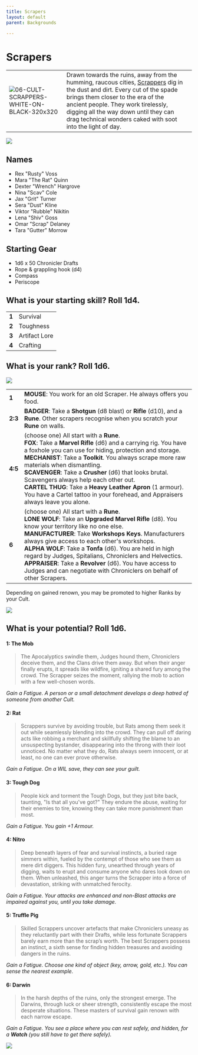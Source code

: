 ```yaml
---
title: Scrapers
layout: default
parent: Backgrounds

---
```


# Scrapers

|                                                                                                                |                                                                                                                                                                                                                                                                                                                                                            |     |
| -------------------------------------------------------------------------------------------------------------- | ---------------------------------------------------------------------------------------------------------------------------------------------------------------------------------------------------------------------------------------------------------------------------------------------------------------------------------------------------------- | --- |
| ![06-CULT-SCRAPPERS-WHITE-ON-BLACK-320x320](../../../imgs/icons/06-CULT-SCRAPPERS-WHITE-ON-BLACK-320x320.webp) | Drawn towards the ruins, away from the humming, raucous cities, [Scrappers](https://degenesis.com/world/cults/scrappers) dig in the dust and dirt. Every cut of the spade brings them closer to the era of the ancient people. They work tirelessly, digging all the way down until they can drag technical wonders caked with soot into the light of day. |     |

![](https://a.storyblok.com/f/72501/2715x3840/59d5c5c899/006-scrappers-archetype.jpg)

## Names

- Rex "Rusty" Voss
- Mara "The Rat" Quinn
- Dexter "Wrench" Hargrove
- Nina "Scav" Cole
- Jax "Grit" Turner
- Sera "Dust" Kline
- Viktor "Rubble" Nikitin
- Lena "Shiv" Goss
- Omar "Scrap" Delaney
- Tara "Gutter" Morrow

## Starting Gear

- 1d6 x 50 Chronicler Drafts
- Rope & grappling hook (d4)
- Compass
- Periscope

## What is your starting skill? Roll 1d4.

|       |               |
| ----- | ------------- |
| **1** | Survival      |
| **2** | Toughness     |
| **3** | Artifact Lore |
| **4** | Crafting      |

## What is your rank? Roll 1d6.

![](https://i.imgur.com/KFQ3EBG.png)

|         |                                                                                                                                                                                                                                                                                                                                                                                                                                                                                                                           |
| ------- | ------------------------------------------------------------------------------------------------------------------------------------------------------------------------------------------------------------------------------------------------------------------------------------------------------------------------------------------------------------------------------------------------------------------------------------------------------------------------------------------------------------------------- |
| **1**   | **MOUSE**: You work for an old Scraper. He always offers you food.                                                                                                                                                                                                                                                                                                                                                                                                                                                        |
| **2:3** | **BADGER**: Take a **Shotgun** (d8 blast) or **Rifle** (d10), and a **Rune**. Other scrapers recognise when you scratch your **Rune** on walls.                                                                                                                                                                                                                                                                                                                                                                           |
| **4:5** | (choose one) All start with a **Rune**.<br>**FOX**: Take a **Marvel Rifle** (d6) and a carrying rig. You have a foxhole you can use for hiding, protection and storage.<br>**MECHANIST**: Take a **Toolkit**. You always scrape more raw materials when dismantling.<br>**SCAVENGER**: Take a **Crusher** (d6) that looks brutal. Scavengers always help each other out.<br>**CARTEL THUG**: Take a **Heavy Leather Apron** (1 armour). You have a Cartel tattoo in your forehead, and Appraisers always leave you alone. |
| **6**   | (choose one) All start with a **Rune**.<br>**LONE WOLF**: Take an **Upgraded Marvel Rifle** (d8). You know your territory like no one else.<br>**MANUFACTURER**: Take **Workshops Keys**. Manufacturers always give access to each other's workshops.<br>**ALPHA WOLF**: Take a **Tonfa** (d6). You are held in high regard by Judges, Spitalians, Chroniclers and Helvectics.<br>**APPRAISER**: Take a **Revolver** (d6). You have access to Judges and can negotiate with Chroniclers on behalf of other Scrapers.      |


Depending on gained renown, you may be promoted to higher Ranks by your Cult.

![](https://i.imgur.com/xcLiuvS.png)

## What is your potential? Roll 1d6.

#### 1: The Mob 

> The Apocalyptics swindle them, Judges hound them, Chroniclers deceive them, and the Clans drive them away. But when their anger finally erupts, it spreads like wildfire, igniting a shared fury among the crowd. The Scrapper seizes the moment, rallying the mob to action with a few well-chosen words.

*Gain a Fatigue. A person or a small detachment develops a deep hatred of someone from another Cult.*

#### 2: Rat

> Scrappers survive by avoiding trouble, but Rats among them seek it out while seamlessly blending into the crowd. They can pull off daring acts like robbing a merchant and skillfully shifting the blame to an unsuspecting bystander, disappearing into the throng with their loot unnoticed. No matter what they do, Rats always seem innocent, or at least, no one can ever prove otherwise.

*Gain a Fatigue. On a WIL save, they can see your guilt.*

#### 3: Tough Dog

> People kick and torment the Tough Dogs, but they just bite back, taunting, "Is that all you've got?" They endure the abuse, waiting for their enemies to tire, knowing they can take more punishment than most.

*Gain a Fatigue. You gain +1 Armour.*

#### 4: Nitro

> Deep beneath layers of fear and survival instincts, a buried rage simmers within, fueled by the contempt of those who see them as mere dirt diggers. This hidden fury, unearthed through years of digging, waits to erupt and consume anyone who dares look down on them. When unleashed, this anger turns the Scrapper into a force of devastation, striking with unmatched ferocity.

*Gain a Fatigue. Your attacks are enhanced and non-Blast attacks are impaired against you, until you take damage.*

#### 5: Truffle Pig

> Skilled Scrappers uncover artefacts that make Chroniclers uneasy as they reluctantly part with their Drafts, while less fortunate Scrappers barely earn more than the scrap’s worth. The best Scrappers possess an instinct, a sixth sense for finding hidden treasures and avoiding dangers in the ruins.

*Gain a Fatigue. Choose one kind of object (key, arrow, gold, etc.). You can sense the nearest example.*

#### 6: Darwin

> In the harsh depths of the ruins, only the strongest emerge. The Darwins, through luck or sheer strength, consistently escape the most desperate situations. These masters of survival gain renown with each narrow escape.

*Gain a Fatigue. You see a place where you can rest safely, and hidden, for a **Watch** (you still have to get there safely).*


![](https://img2.storyblok.com/3492x1964/filters:quality(90)/f/72501/3508x1973/32682ccbb9/opener-scrappers.jpg)
